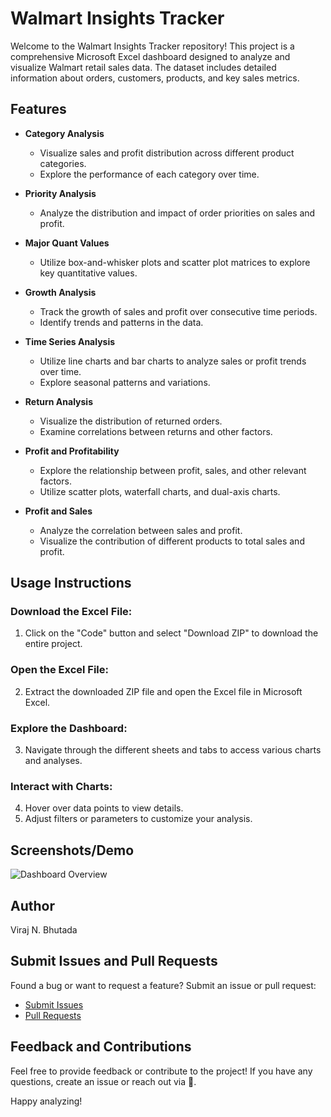 # Walmart Insights Tracker

Welcome to the Walmart Insights Tracker repository! This project is a comprehensive Microsoft Excel dashboard designed to analyze and visualize Walmart retail sales data. The dataset includes detailed information about orders, customers, products, and key sales metrics.

## Features

- **Category Analysis**
  - Visualize sales and profit distribution across different product categories.
  - Explore the performance of each category over time.

- **Priority Analysis**
  - Analyze the distribution and impact of order priorities on sales and profit.

- **Major Quant Values**
  - Utilize box-and-whisker plots and scatter plot matrices to explore key quantitative values.

- **Growth Analysis**
  - Track the growth of sales and profit over consecutive time periods.
  - Identify trends and patterns in the data.

- **Time Series Analysis**
  - Utilize line charts and bar charts to analyze sales or profit trends over time.
  - Explore seasonal patterns and variations.

- **Return Analysis**
  - Visualize the distribution of returned orders.
  - Examine correlations between returns and other factors.

- **Profit and Profitability**
  - Explore the relationship between profit, sales, and other relevant factors.
  - Utilize scatter plots, waterfall charts, and dual-axis charts.

- **Profit and Sales**
  - Analyze the correlation between sales and profit.
  - Visualize the contribution of different products to total sales and profit.

## Usage Instructions

### Download the Excel File:

1. Click on the "Code" button and select "Download ZIP" to download the entire project.

### Open the Excel File:

2. Extract the downloaded ZIP file and open the Excel file in Microsoft Excel.

### Explore the Dashboard:

3. Navigate through the different sheets and tabs to access various charts and analyses.

### Interact with Charts:

4. Hover over data points to view details.
5. Adjust filters or parameters to customize your analysis.

## Screenshots/Demo

![Dashboard Overview](https://github.com/virajbhutada/Walmart-Insights-Tracker/assets/143819712/1759937c-4b70-4284-ac37-356ae284f8a9)

## Author

Viraj N. Bhutada

## Submit Issues and Pull Requests

Found a bug or want to request a feature? Submit an issue or pull request:
- [Submit Issues](https://github.com/virajbhutada/Walmart-Insights-Tracker/issues)
- [Pull Requests](https://github.com/virajbhutada/Walmart-Insights-Tracker/pulls)

## Feedback and Contributions

Feel free to provide feedback or contribute to the project! If you have any questions, create an issue or reach out via 📧.

Happy analyzing!


